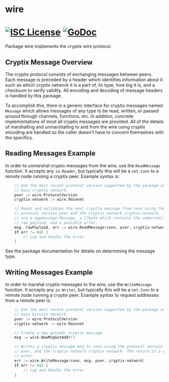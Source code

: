 wire
====

[![ISC License](http://img.shields.io/badge/license-ISC-blue.svg)](https://choosealicense.com/licenses/isc/)
[![GoDoc](https://img.shields.io/badge/godoc-reference-blue.svg)](http://godoc.org/github.com/cryptix-network/cryptixd/wire)
=======

Package wire implements the cryptix wire protocol.

## Cryptix Message Overview

The cryptix protocol consists of exchanging messages between peers. Each message
is preceded by a header which identifies information about it such as which
cryptix network it is a part of, its type, how big it is, and a checksum to
verify validity. All encoding and decoding of message headers is handled by this
package.

To accomplish this, there is a generic interface for cryptix messages named
`Message` which allows messages of any type to be read, written, or passed
around through channels, functions, etc. In addition, concrete implementations
of most all cryptix messages are provided. All of the details of marshalling and 
unmarshalling to and from the wire using cryptix encoding are handled so the 
caller doesn't have to concern themselves with the specifics.

## Reading Messages Example

In order to unmarshal cryptix messages from the wire, use the `ReadMessage`
function. It accepts any `io.Reader`, but typically this will be a `net.Conn`
to a remote node running a cryptix peer. Example syntax is:

```Go
	// Use the most recent protocol version supported by the package and the
	// main cryptix network.
	pver := wire.ProtocolVersion
	cryptix-network := wire.Mainnet

	// Reads and validates the next cryptix message from conn using the
	// protocol version pver and the cryptix network cryptix-network. The returns
	// are a appmessage.Message, a []byte which contains the unmarshalled
	// raw payload, and a possible error.
	msg, rawPayload, err := wire.ReadMessage(conn, pver, cryptix-network)
	if err != nil {
		// Log and handle the error
	}
```

See the package documentation for details on determining the message type.

## Writing Messages Example

In order to marshal cryptix messages to the wire, use the `WriteMessage`
function. It accepts any `io.Writer`, but typically this will be a `net.Conn`
to a remote node running a cryptix peer. Example syntax to request addresses
from a remote peer is:

```Go
	// Use the most recent protocol version supported by the package and the
	// main bitcoin network.
	pver := wire.ProtocolVersion
	cryptix-network := wire.Mainnet

	// Create a new getaddr cryptix message.
	msg := wire.NewMsgGetAddr()

	// Writes a cryptix message msg to conn using the protocol version
	// pver, and the cryptix network cryptix-network. The return is a possible
	// error.
	err := wire.WriteMessage(conn, msg, pver, cryptix-network)
	if err != nil {
		// Log and handle the error
	}
```
